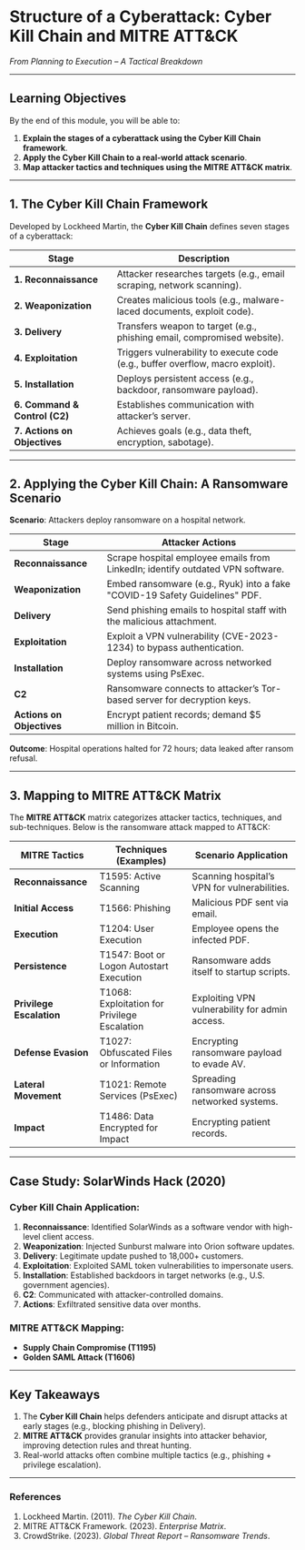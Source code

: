 # Structure of a Cyberattack: Cyber Kill Chain and MITRE ATT&CK  
*From Planning to Execution – A Tactical Breakdown*  

---

## Learning Objectives  
By the end of this module, you will be able to:  
1. **Explain the stages of a cyberattack using the Cyber Kill Chain framework**.  
2. **Apply the Cyber Kill Chain to a real-world attack scenario**.  
3. **Map attacker tactics and techniques using the MITRE ATT&CK matrix**.  

---

## 1. The Cyber Kill Chain Framework  
Developed by Lockheed Martin, the **Cyber Kill Chain** defines seven stages of a cyberattack:  

| **Stage**               | **Description**                                                                 |  
|-------------------------|---------------------------------------------------------------------------------|  
| **1. Reconnaissance**   | Attacker researches targets (e.g., email scraping, network scanning).          |  
| **2. Weaponization**    | Creates malicious tools (e.g., malware-laced documents, exploit code).         |  
| **3. Delivery**         | Transfers weapon to target (e.g., phishing email, compromised website).        |  
| **4. Exploitation**     | Triggers vulnerability to execute code (e.g., buffer overflow, macro exploit).  |  
| **5. Installation**     | Deploys persistent access (e.g., backdoor, ransomware payload).                |  
| **6. Command & Control (C2)** | Establishes communication with attacker’s server.                             |  
| **7. Actions on Objectives** | Achieves goals (e.g., data theft, encryption, sabotage).                     |  

---

## 2. Applying the Cyber Kill Chain: A Ransomware Scenario  
**Scenario**: Attackers deploy ransomware on a hospital network.  

| **Stage**               | **Attacker Actions**                                                           |  
|-------------------------|---------------------------------------------------------------------------------|  
| **Reconnaissance**      | Scrape hospital employee emails from LinkedIn; identify outdated VPN software.  |  
| **Weaponization**       | Embed ransomware (e.g., Ryuk) into a fake "COVID-19 Safety Guidelines" PDF.     |  
| **Delivery**            | Send phishing emails to hospital staff with the malicious attachment.          |  
| **Exploitation**        | Exploit a VPN vulnerability (CVE-2023-1234) to bypass authentication.           |  
| **Installation**        | Deploy ransomware across networked systems using PsExec.                        |  
| **C2**                  | Ransomware connects to attacker’s Tor-based server for decryption keys.         |  
| **Actions on Objectives** | Encrypt patient records; demand $5 million in Bitcoin.                        |  

**Outcome**: Hospital operations halted for 72 hours; data leaked after ransom refusal.  

---

## 3. Mapping to MITRE ATT&CK Matrix  
The **MITRE ATT&CK** matrix categorizes attacker tactics, techniques, and sub-techniques. Below is the ransomware attack mapped to ATT&CK:  

| **MITRE Tactics**       | **Techniques (Examples)**                                 | **Scenario Application**                          |  
|-------------------------|-----------------------------------------------------------|---------------------------------------------------|  
| **Reconnaissance**      | T1595: Active Scanning                                    | Scanning hospital’s VPN for vulnerabilities.      |  
| **Initial Access**      | T1566: Phishing                                           | Malicious PDF sent via email.                     |  
| **Execution**           | T1204: User Execution                                     | Employee opens the infected PDF.                  |  
| **Persistence**         | T1547: Boot or Logon Autostart Execution                  | Ransomware adds itself to startup scripts.        |  
| **Privilege Escalation**| T1068: Exploitation for Privilege Escalation              | Exploiting VPN vulnerability for admin access.    |  
| **Defense Evasion**     | T1027: Obfuscated Files or Information                    | Encrypting ransomware payload to evade AV.        |  
| **Lateral Movement**    | T1021: Remote Services (PsExec)                           | Spreading ransomware across networked systems.    |  
| **Impact**              | T1486: Data Encrypted for Impact                          | Encrypting patient records.                       |  

---

## Case Study: SolarWinds Hack (2020)  
### Cyber Kill Chain Application:  
1. **Reconnaissance**: Identified SolarWinds as a software vendor with high-level client access.  
2. **Weaponization**: Injected Sunburst malware into Orion software updates.  
3. **Delivery**: Legitimate update pushed to 18,000+ customers.  
4. **Exploitation**: Exploited SAML token vulnerabilities to impersonate users.  
5. **Installation**: Established backdoors in target networks (e.g., U.S. government agencies).  
6. **C2**: Communicated with attacker-controlled domains.  
7. **Actions**: Exfiltrated sensitive data over months.  

### MITRE ATT&CK Mapping:  
- **Supply Chain Compromise (T1195)**  
- **Golden SAML Attack (T1606)**  

---

## Key Takeaways  
1. The **Cyber Kill Chain** helps defenders anticipate and disrupt attacks at early stages (e.g., blocking phishing in Delivery).  
2. **MITRE ATT&CK** provides granular insights into attacker behavior, improving detection rules and threat hunting.  
3. Real-world attacks often combine multiple tactics (e.g., phishing + privilege escalation).  

---

### References  
1. Lockheed Martin. (2011). *The Cyber Kill Chain*.  
2. MITRE ATT&CK Framework. (2023). *Enterprise Matrix*.  
3. CrowdStrike. (2023). *Global Threat Report – Ransomware Trends*.  
